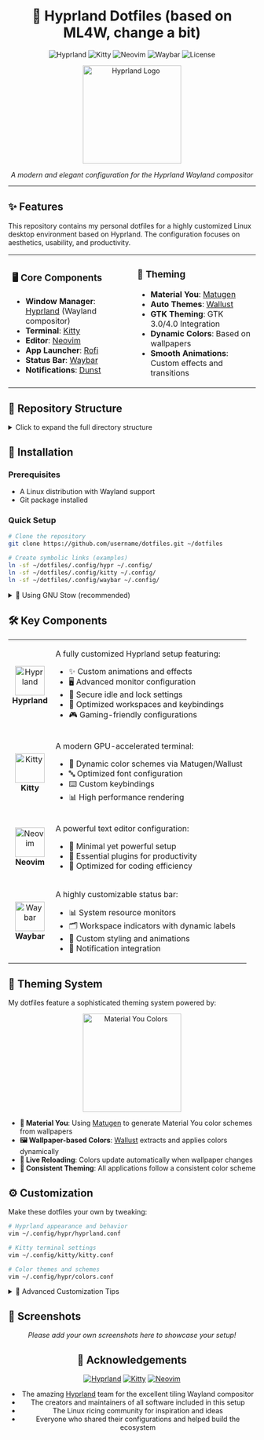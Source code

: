 <div align="center">

# 🚀 Hyprland Dotfiles (based on ML4W, change a bit)

![Hyprland](https://img.shields.io/badge/WM-Hyprland-blue?style=flat-square&logo=linux&logoColor=white)
![Kitty](https://img.shields.io/badge/Terminal-Kitty-red?style=flat-square&logo=gnu-bash&logoColor=white)
![Neovim](https://img.shields.io/badge/Editor-Neovim-green?style=flat-square&logo=neovim&logoColor=white)
![Waybar](https://img.shields.io/badge/Bar-Waybar-yellow?style=flat-square&logo=linux&logoColor=white)
![License](https://img.shields.io/badge/License-MIT-blue?style=flat-square)

<img src="https://raw.githubusercontent.com/hyprwm/hyprland-site/main/static/img/logo.svg" width="200px" alt="Hyprland Logo">

*A modern and elegant configuration for the Hyprland Wayland compositor*

</div>

---

## ✨ Features

This repository contains my personal dotfiles for a highly customized Linux desktop environment based on Hyprland. The configuration focuses on aesthetics, usability, and productivity.

<table>
<tr>
<td>

### 🖥️ Core Components

- **Window Manager**: [Hyprland](https://hyprland.org/) (Wayland compositor)
- **Terminal**: [Kitty](https://sw.kovidgoyal.net/kitty/)
- **Editor**: [Neovim](https://neovim.io/)
- **App Launcher**: [Rofi](https://github.com/davatorium/rofi)
- **Status Bar**: [Waybar](https://github.com/Alexays/Waybar)
- **Notifications**: [Dunst](https://dunst-project.org/)

</td>
<td>

### 🎨 Theming

- **Material You**: [Matugen](https://github.com/InExtremo/matugen)
- **Auto Themes**: [Wallust](https://github.com/anufrievroman/wallust)
- **GTK Theming**: GTK 3.0/4.0 Integration
- **Dynamic Colors**: Based on wallpapers
- **Smooth Animations**: Custom effects and transitions

</td>
</tr>
</table>

## 📂 Repository Structure

<details>
<summary>Click to expand the full directory structure</summary>

```bash
dotfiles/
├── .Xresources               # X resources configuration
├── .gtkrc-2.0                # GTK 2.0 theme configuration
├── .config/
│   ├── dunst/                # Notification daemon config
│   ├── fastfetch/            # System info display config
│   ├── gtk-3.0/              # GTK 3.0 theme configuration
│   ├── gtk-4.0/              # GTK 4.0 theme configuration
│   ├── hypr/                 # Hyprland configuration
│   │   ├── colors.conf       # Color configuration
│   │   ├── conf/             # Additional configurations
│   │   ├── effects/          # Visual effects
│   │   ├── hypridle.conf     # Idle configuration
│   │   ├── hyprland.conf     # Main Hyprland config
│   │   ├── hyprlock.conf     # Lock screen configuration
│   │   ├── hyprpaper.conf    # Wallpaper configuration
│   │   ├── monitors.conf     # Monitor setup
│   │   ├── scripts/          # Utility scripts
│   │   ├── shaders/          # Custom shaders
│   │   └── workspaces.conf   # Workspace configuration
│   ├── kitty/                # Terminal configuration
│   │   ├── colors-matugen.conf  # Matugen color scheme
│   │   ├── colors-wallust.conf  # Wallust color scheme
│   │   └── kitty.conf        # Main kitty config
│   ├── matugen/              # Material color generator
│   ├── ml4w/                 # ML4W-specific configs
│   ├── nvim/                 # Neovim configuration
│   │   └── init.vim          # Neovim init file
│   ├── nwg-dock-hyprland/    # Hyprland dock configuration
│   ├── ohmyposh/             # Oh My Posh (shell prompt)
│   ├── qt6ct/                # Qt6 configuration
│   ├── rofi/                 # Application launcher
│   ├── swaync/               # SwayNotificationCenter
│   ├── vim/                  # Vim configuration
│   ├── wal/                  # Pywal configuration
│   ├── wallust/              # Wallust configuration
│   ├── waybar/               # Status bar configuration
│   ├── waypaper/             # Wallpaper manager
│   ├── wlogout/              # Logout screen
│   └── xsettingsd/           # X settings daemon
```
</details>

## 🔧 Installation

### Prerequisites

- A Linux distribution with Wayland support
- Git package installed

### Quick Setup

```bash
# Clone the repository
git clone https://github.com/username/dotfiles.git ~/dotfiles

# Create symbolic links (examples)
ln -sf ~/dotfiles/.config/hypr ~/.config/
ln -sf ~/dotfiles/.config/kitty ~/.config/
ln -sf ~/dotfiles/.config/waybar ~/.config/
```

<details>
<summary>🔄 Using GNU Stow (recommended)</summary>

[GNU Stow](https://www.gnu.org/software/stow/) makes managing dotfiles easy:

```bash
# Install GNU Stow
sudo pacman -S stow   # Arch-based
# OR
sudo apt install stow # Debian-based

# Navigate to the dotfiles directory
cd ~/dotfiles

# Use stow to create symlinks
stow .
```
</details>

## 🛠️ Key Components

<div align="center">
<table>
<tr>
<td align="center">
<img src="https://hyprland.org/img/logo.png" width="60px" alt="Hyprland"><br>
<b>Hyprland</b>
</td>
<td>

A fully customized Hyprland setup featuring:
- ✨ Custom animations and effects
- 🖥️ Advanced monitor configuration
- 🔐 Secure idle and lock settings
- 🚀 Optimized workspaces and keybindings
- 🎮 Gaming-friendly configurations

</td>
</tr>
<tr>
<td align="center">
<img src="https://sw.kovidgoyal.net/kitty/_static/kitty.png" width="60px" alt="Kitty"><br>
<b>Kitty</b>
</td>
<td>

A modern GPU-accelerated terminal:
- 🎨 Dynamic color schemes via Matugen/Wallust
- 🔤 Optimized font configuration
- ⌨️ Custom keybindings
- 📊 High performance rendering

</td>
</tr>
<tr>
<td align="center">
<img src="https://neovim.io/icons/favicon-32x32.png" width="60px" alt="Neovim"><br>
<b>Neovim</b>
</td>
<td>

A powerful text editor configuration:
- 📝 Minimal yet powerful setup
- 🔌 Essential plugins for productivity
- 🎯 Optimized for coding efficiency

</td>
</tr>
<tr>
<td align="center">
<img src="https://avatars.githubusercontent.com/u/22210504" width="60px" alt="Waybar"><br>
<b>Waybar</b>
</td>
<td>

A highly customizable status bar:
- 📊 System resource monitors
- 🗂️ Workspace indicators with dynamic labels
- 🎯 Custom styling and animations
- 🔔 Notification integration

</td>
</tr>
</table>
</div>

## 🎨 Theming System

My dotfiles feature a sophisticated theming system powered by:

<div align="center">
<img src="https://raw.githubusercontent.com/material-foundation/material-color-utilities/main/javascript/screenshot.png" height="200px" alt="Material You Colors">
</div>

- **🌈 Material You**: Using [Matugen](https://github.com/InExtremo/matugen) to generate Material You color schemes from wallpapers
- **🖼️ Wallpaper-based Colors**: [Wallust](https://github.com/anufrievroman/wallust) extracts and applies colors dynamically
- **🔄 Live Reloading**: Colors update automatically when wallpaper changes
- **🧩 Consistent Theming**: All applications follow a consistent color scheme

## ⚙️ Customization

Make these dotfiles your own by tweaking:

```bash
# Hyprland appearance and behavior
vim ~/.config/hypr/hyprland.conf

# Kitty terminal settings
vim ~/.config/kitty/kitty.conf

# Color themes and schemes
vim ~/.config/hypr/colors.conf
```

<details>
<summary>🔧 Advanced Customization Tips</summary>

- **Wallpaper**: Change wallpapers with `waypaper` or modify `~/.config/hypr/hyprpaper.conf`
- **Waybar**: Customize modules in `~/.config/waybar/config.jsonc`
- **Animations**: Adjust effects in `~/.config/hypr/effects/`
- **Keybindings**: Modify shortcuts in the main Hyprland config
</details>

## 📸 Screenshots

<div align="center">
<i>Please add your own screenshots here to showcase your setup!</i>


## 🙏 Acknowledgements

<div align="center">

[![Hyprland](https://img.shields.io/badge/Hyprland-blue?style=for-the-badge&logo=linux&logoColor=white)](https://hyprland.org/)
[![Kitty](https://img.shields.io/badge/Kitty-red?style=for-the-badge&logo=gnu-bash&logoColor=white)](https://sw.kovidgoyal.net/kitty/)
[![Neovim](https://img.shields.io/badge/Neovim-green?style=for-the-badge&logo=neovim&logoColor=white)](https://neovim.io/)

</div>

- The amazing [Hyprland](https://hyprland.org/) team for the excellent tiling Wayland compositor
- The creators and maintainers of all software included in this setup
- The Linux ricing community for inspiration and ideas
- Everyone who shared their configurations and helped build the ecosystem

